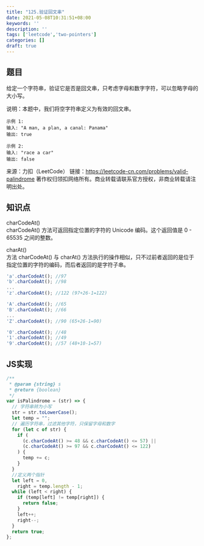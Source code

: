 ```yaml
---
title: "125.验证回文串"
date: 2021-05-08T10:31:51+08:00
keywords: ''
description: ''
tags: ['leetcode','two-pointers']
categories: []
draft: true
---
```


## 题目

给定一个字符串，验证它是否是回文串，只考虑字母和数字字符，可以忽略字母的大小写。

说明：本题中，我们将空字符串定义为有效的回文串。

```
示例 1:
输入: "A man, a plan, a canal: Panama"
输出: true

示例 2:
输入: "race a car"
输出: false
```

来源：力扣（LeetCode）
链接：https://leetcode-cn.com/problems/valid-palindrome
著作权归领扣网络所有。商业转载请联系官方授权，非商业转载请注明出处。

## 知识点 

charCodeAt()  
charCodeAt() 方法可返回指定位置的字符的 Unicode 编码。这个返回值是 0 - 65535 之间的整数。

charAt()  
方法 charCodeAt() 与 charAt() 方法执行的操作相似，只不过前者返回的是位于指定位置的字符的编码，而后者返回的是字符子串。

```javascript
'a'.charCodeAt(); //97
'b'.charCodeAt(); //98
...
'z'.charCodeAt(); //122 (97+26-1=122)

'A'.charCodeAt(); //65
'B'.charCodeAt(); //66
...
'Z'.charCodeAt(); //90 (65+26-1=90)

'0'.charCodeAt(); //48
'1'.charCodeAt(); //49
'9'.charCodeAt(); //57 (48+10-1=57)
```

## JS实现

```javascript
/**
 * @param {string} s
 * @return {boolean}
 */
var isPalindrome = (str) => {
  // 字符串转为小写
  str = str.toLowerCase();
  let temp = "";
  // 遍历字符串，过滤其他字符，只保留字母和数字
  for (let c of str) {
    if (
      (c.charCodeAt() >= 48 && c.charCodeAt() <= 57) ||
      (c.charCodeAt() >= 97 && c.charCodeAt() <= 122)
    ) {
      temp += c;
    }
  }
  //定义两个指针
  let left = 0,
    right = temp.length - 1;
  while (left < right) {
    if (temp[left] != temp[right]) {
      return false;
    }
    left++;
    right--;
  }
  return true;
};
```
